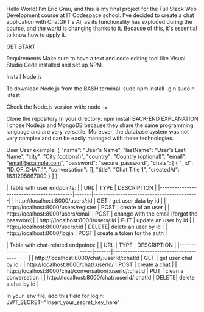 Hello World! I'm Eric Grau, and this is my final project for the Full Stack Web Development course at IT Codespace school. I've decided to create a chat application with ChatGPT's AI, as its functionality has exploded during the course, and the world is changing thanks to it. Because of this, it's essential to know how to apply it.

GET START

Requirements
Make sure to have a text and code editing tool like Visual Studio Code installed and set up NPM.

Install
Node.js

To download Node.js from the BASH terminal:
sudo npm install -g n
sudo n latest

Check the Node.js version with:
node -v

Clone the repository
In your directory:
npm install
BACK-END EXPLANATION
I chose Node.js and MongoDB because they share the same programming language and are very versatile. Moreover, the database system was not very complex and can be easily managed with these technologies.

User
User example:
{
"name": "User's Name",
"lastName": "User's Last Name",
"city": "City (optional)",
"country": "Country (optional)",
"email": "email@example.com",
"password": "secure_password",
"chats": [
{
"_id": "ID_OF_CHAT_1",
"conversation": [],
"title": "Chat Title 1",
"createdAt": 1631295667000
}
]
}


| Table with user endpoints: |
| URL                                      | TYPE  | DESCRIPTION                               |
|------------------------------------------|-------|-------------------------------------------|
| http://localhost:8000/users/:id          | GET   | get user data by id                       |
| http://localhost:8000/users/register     | POST  | create of an user                         |
| http://localhost:8000/users/email        | POST  | change with the email (forgot the password)|
| http://localhost:8000/users/:id          | PUT   | update an user by id                      |
| http://localhost:8000/users/:id          | DELETE| delete an user by id                      |
| http://localhost:8000/login              | POST  | create a token for the auth               |

| Table with chat-related endpoints: |
| URL                                      | TYPE  | DESCRIPTION                               |
|------------------------------------------|-------|-------------------------------------------|
| http://localhost:8000/chat/:userId/:chatId | GET  | get user chat by id                       |
| http://localhost:8000/chat/:userId/      | POST  | create a chat                              |
| http://localhost:8000/chat/conversation/:userId/:chatId | PUT | clean a conversation                |
| http://localhost:8000/chat/:userId/:chatId | DELETE| delete a chat by id                      |


In your .env file, add this field for login:
JWT_SECRET="Insert_your_secret_key_here"

